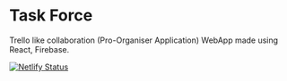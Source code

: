 # Task Force


Trello like collaboration (Pro-Organiser Application) WebApp made using React, Firebase.

[![Netlify Status](https://api.netlify.com/api/v1/badges/b56f7f85-9128-4a85-9dff-38fd6efb6294/deploy-status)](https://app.netlify.com/sites/taskforce/deploys)


